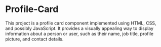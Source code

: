 # Profile-Card
This project is a profile card component implemented using HTML, CSS, and possibly JavaScript. It provides a visually appealing way to display information about a person or user, such as their name, job title, profile picture, and contact details.

